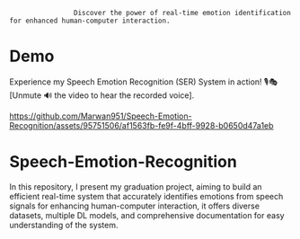                     Discover the power of real-time emotion identification for enhanced human-computer interaction.

# Demo
Experience my Speech Emotion Recognition (SER) System in action! 🎙️🎭 [Unmute 🔊 the video to hear the recorded voice].

https://github.com/Marwan951/Speech-Emotion-Recognition/assets/95751506/af1563fb-fe9f-4bff-9928-b0650d47a1eb

# Speech-Emotion-Recognition
In this repository, I present my graduation project, aiming to build an efficient real-time system that accurately identifies emotions from speech signals for enhancing human-computer interaction, it offers diverse datasets, multiple DL models, and comprehensive documentation for easy understanding of the system.
